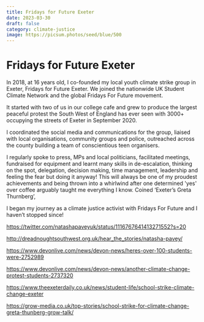 ```yaml
---
title: Fridays for Future Exeter
date: 2023-03-30
draft: false
category: climate-justice
image: https://picsum.photos/seed/blue/500
---
```

# Fridays for Future Exeter

In 2018, at 16 years old, I co-founded my local youth climate strike group in Exeter, Fridays for Future Exeter. We joined the nationwide UK Student Climate Network and the global Fridays For Future movement. 

It started with two of us in our college cafe and grew to produce the largest peaceful protest the South West of England has ever seen with 3000+ occupying the streets of Exeter in September 2020. 

I coordinated the social media and communications for the group, liaised with local organisations, community groups and police, outreached across the county building a team of conscientious teen organisers. 

I regularly spoke to press, MPs and local politicians, facilitated meetings, fundraised for equipment and learnt many skills in de-escalation, thinking on the spot, delegation, decision making, time management, leadership and feeling the fear but doing it anyway! This will always be one of my proudest achievements and being thrown into a whirlwind after one determined 'yes' over coffee arguably taught me everything I know. Coined ‘Exeter’s Greta Thurnberg’, 

I began my journey as a climate justice activist with Fridays For Future and I haven’t stopped since!

<https://twitter.com/natashapaveyuk/status/1116767641413271552?s=20>

<http://dreadnoughtsouthwest.org.uk/hear_the_stories/natasha-pavey/>

<https://www.devonlive.com/news/devon-news/heres-over-100-students-were-2752989>

<https://www.devonlive.com/news/devon-news/another-climate-change-protest-students-2737320>

<https://www.theexeterdaily.co.uk/news/student-life/school-strike-climate-change-exeter>

<https://grow-media.co.uk/top-stories/school-strike-for-climate-change-greta-thunberg-grow-talk/>